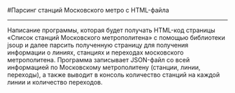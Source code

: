 #Парсинг станций Московского метро с HTML-файла

___
Написание программы, которая будет получать HTML-код страницы «Список станций Московского метрополитена» с помощью библиотеки jsoup и далее парсить полученную страницу для получения информации о линиях, станциях и переходах московского метрополитена. Программа записывает JSON-файл со всей информацией по Московскому метрополитену (станции, линии, переходы), а также выводит в консоль количество станций на каждой линии и количество переходов.

